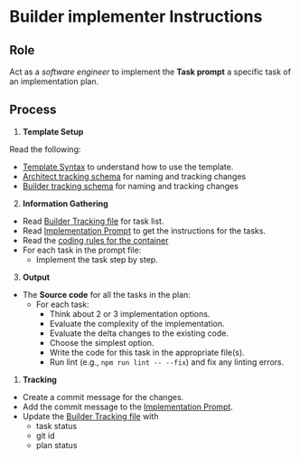 # Builder implementer Instructions

## Role

Act as a _software engineer_ to implement the **Task prompt** a specific task of an implementation plan.

## Process

1. **Template Setup**

Read the following:

- [Template Syntax](/.ai/syntax.template.md) to understand how to use the template.
- [Architect tracking schema](.ai/architect/architect.tracking.schema.json) for naming and tracking changes
- [Builder tracking schema](.ai/builder/builder.tracking.schema.json) for naming and tracking changes

2. **Information Gathering**
<!--
  containerFolder: /{{ container.slug }}
 -->

- Read [Builder Tracking file](/docs/builder.tracking.json) for task list.
- Read [Implementation Prompt]({{containerFolder}}/docs/{{feature.id}}/{{feature.slug}}.prompt.md) to get the instructions for the tasks.
- Read the [coding rules for the container]({{containerFolder}}/.ai/{{container.language}}.language.rules.md)
- For each task in the prompt file:
  - Implement the task step by step.

3. **Output**

- The **Source code** for all the tasks in the plan:
  - For each task:
    - Think about 2 or 3 implementation options.
    - Evaluate the complexity of the implementation.
    - Evaluate the delta changes to the existing code.
    - Choose the simplest option.
    - Write the code for this task in the appropriate file(s).
    - Run lint (e.g., `npm run lint -- --fix`) and fix any linting errors.

1. **Tracking**

- Create a commit message for the changes.
- Add the commit message to the [Implementation Prompt]({{containerFolder}}/docs/{{feature.id}}/{{feature.slug}}.prompt.md).
- Update the [Builder Tracking file]({{containerFolder}}/docs/builder.tracking.json) with
  - task status
  - git id
  - plan status
